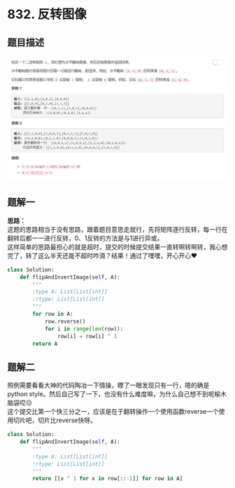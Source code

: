 # 832. 反转图像

## 题目描述
![problem](images/832.png)


## 题解一
**思路：**  
这题的思路相当于没有思路，跟着题目意思走就行，先将矩阵逐行反转，每一行在翻转后都一一进行反转，0、1反转的方法是与1进行异或。    
这样简单的思路最担心的就是超时，提交的时候提交结果一直转啊转啊转，我心想完了，转了这么半天还能不超时咋滴？结果！通过了嘿嘿，开心开心❤  


```python
class Solution:
    def flipAndInvertImage(self, A):
        """
        :type A: List[List[int]]
        :rtype: List[List[int]]
        """
        for row in A:
        	row.reverse()
        	for i in range(len(row)):
        		row[i] = row[i] ^ 1
        return A
```


## 题解二  
照例需要看看大神的代码陶冶一下情操，瞟了一眼发现只有一行，嗯的确是python style。然后自己写了一下，也没有什么难度嘛，为什么自己想不到呢榆木脑袋哎😔  
这个提交比第一个快三分之一，应该是在于翻转操作一个使用函数reverse一个使用切片吧，切片比reverse快呀。

```python
class Solution:
    def flipAndInvertImage(self, A):
        """
        :type A: List[List[int]]
        :rtype: List[List[int]]
        """
        return [[x ^ 1 for x in row[::-1]] for row in A]
```